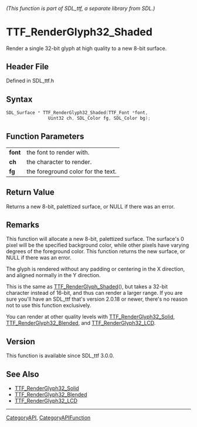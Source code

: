 ###### (This function is part of SDL_ttf, a separate library from SDL.)
# TTF_RenderGlyph32_Shaded

Render a single 32-bit glyph at high quality to a new 8-bit surface.

## Header File

Defined in SDL_ttf.h

## Syntax

```c
SDL_Surface * TTF_RenderGlyph32_Shaded(TTF_Font *font,
                Uint32 ch, SDL_Color fg, SDL_Color bg);

```

## Function Parameters

|              |                                    |
| ------------ | ---------------------------------- |
| **font**     | the font to render with.           |
| **ch**       | the character to render.           |
| **fg**       | the foreground color for the text. |

## Return Value

Returns a new 8-bit, palettized surface, or NULL if there was an error.

## Remarks

This function will allocate a new 8-bit, palettized surface. The surface's
0 pixel will be the specified background color, while other pixels have
varying degrees of the foreground color. This function returns the new
surface, or NULL if there was an error.

The glyph is rendered without any padding or centering in the X direction,
and aligned normally in the Y direction.

This is the same as [TTF_RenderGlyph_Shaded](TTF_RenderGlyph_Shaded)(), but
takes a 32-bit character instead of 16-bit, and thus can render a larger
range. If you are sure you'll have an SDL_ttf that's version 2.0.18 or
newer, there's no reason not to use this function exclusively.

You can render at other quality levels with
[TTF_RenderGlyph32_Solid](TTF_RenderGlyph32_Solid),
[TTF_RenderGlyph32_Blended](TTF_RenderGlyph32_Blended), and
[TTF_RenderGlyph32_LCD](TTF_RenderGlyph32_LCD).

## Version

This function is available since SDL_ttf 3.0.0.

## See Also

* [TTF_RenderGlyph32_Solid](TTF_RenderGlyph32_Solid)
* [TTF_RenderGlyph32_Blended](TTF_RenderGlyph32_Blended)
* [TTF_RenderGlyph32_LCD](TTF_RenderGlyph32_LCD)

----
[CategoryAPI](CategoryAPI), [CategoryAPIFunction](CategoryAPIFunction)

